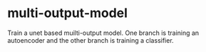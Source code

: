 # multi-output-model
Train a unet based muilti-output model. One branch is training an autoencoder and the other branch is training a classifier.
